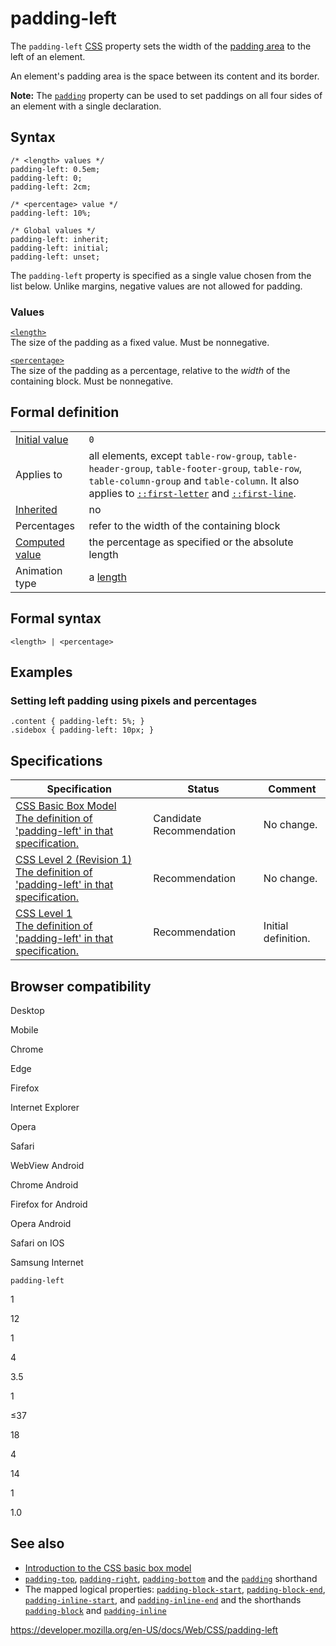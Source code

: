 # padding-left

The `padding-left` [CSS](https://developer.mozilla.org/en-US/docs/Web/CSS) property sets the width of the [padding area](css_box_model/introduction_to_the_css_box_model#padding-area) to the left of an element.

An element's padding area is the space between its content and its border.

**Note:** The [`padding`](padding) property can be used to set paddings on all four sides of an element with a single declaration.

## Syntax

    /* <length> values */
    padding-left: 0.5em;
    padding-left: 0;
    padding-left: 2cm;

    /* <percentage> value */
    padding-left: 10%;

    /* Global values */
    padding-left: inherit;
    padding-left: initial;
    padding-left: unset;

The `padding-left` property is specified as a single value chosen from the list below. Unlike margins, negative values are not allowed for padding.

### Values

[`<length>`](length)  
The size of the padding as a fixed value. Must be nonnegative.

[`<percentage>`](percentage)  
The size of the padding as a percentage, relative to the _width_ of the containing block. Must be nonnegative.

## Formal definition

<table><tbody><tr class="odd"><td><a href="initial_value">Initial value</a></td><td><code>0</code></td></tr><tr class="even"><td>Applies to</td><td>all elements, except <code>table-row-group</code>, <code>table-header-group</code>, <code>table-footer-group</code>, <code>table-row</code>, <code>table-column-group</code> and <code>table-column</code>. It also applies to <a href="::first-letter"><code>::first-letter</code></a> and <a href="::first-line"><code>::first-line</code></a>.</td></tr><tr class="odd"><td><a href="inheritance">Inherited</a></td><td>no</td></tr><tr class="even"><td>Percentages</td><td>refer to the width of the containing block</td></tr><tr class="odd"><td><a href="computed_value">Computed value</a></td><td>the percentage as specified or the absolute length</td></tr><tr class="even"><td>Animation type</td><td>a <a href="length#interpolation">length</a></td></tr></tbody></table>

## Formal syntax

    <length> | <percentage>

## Examples

### Setting left padding using pixels and percentages

    .content { padding-left: 5%; }
    .sidebox { padding-left: 10px; }

## Specifications

<table><thead><tr class="header"><th>Specification</th><th>Status</th><th>Comment</th></tr></thead><tbody><tr class="odd"><td><a href="https://drafts.csswg.org/css-box-3/#propdef-padding-left">CSS Basic Box Model<br />
<span class="small">The definition of 'padding-left' in that specification.</span></a></td><td><span class="spec-cr">Candidate Recommendation</span></td><td>No change.</td></tr><tr class="even"><td><a href="https://www.w3.org/TR/CSS2/box.html#padding-properties">CSS Level 2 (Revision 1)<br />
<span class="small">The definition of 'padding-left' in that specification.</span></a></td><td><span class="spec-rec">Recommendation</span></td><td>No change.</td></tr><tr class="odd"><td><a href="https://www.w3.org/TR/CSS1/#padding-left">CSS Level 1<br />
<span class="small">The definition of 'padding-left' in that specification.</span></a></td><td><span class="spec-rec">Recommendation</span></td><td>Initial definition.</td></tr></tbody></table>

## Browser compatibility

Desktop

Mobile

Chrome

Edge

Firefox

Internet Explorer

Opera

Safari

WebView Android

Chrome Android

Firefox for Android

Opera Android

Safari on IOS

Samsung Internet

`padding-left`

1

12

1

4

3.5

1

≤37

18

4

14

1

1.0

## See also

- [Introduction to the CSS basic box model](css_box_model/introduction_to_the_css_box_model)
- [`padding-top`](padding-top), [`padding-right`](padding-right), [`padding-bottom`](padding-bottom) and the [`padding`](padding) shorthand
- The mapped logical properties: [`padding-block-start`](padding-block-start), [`padding-block-end`](padding-block-end), [`padding-inline-start`](padding-inline-start), and [`padding-inline-end`](padding-inline-end) and the shorthands [`padding-block`](padding-block) and [`padding-inline`](padding-inline)

<a href="https://developer.mozilla.org/en-US/docs/Web/CSS/padding-left" class="_attribution-link">https://developer.mozilla.org/en-US/docs/Web/CSS/padding-left</a>
